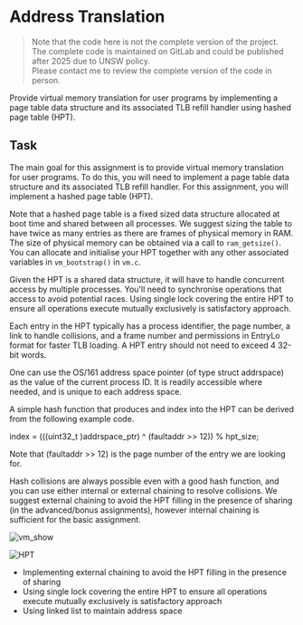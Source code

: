 # Address Translation
> Note that the code here is not the complete version of the project. The complete code is maintained on GitLab and could be published after 2025 due to UNSW policy. </br>
Please contact me to review the complete version of the code in person.

Provide virtual memory translation for user programs by implementing a page table data structure and its associated TLB refill handler using hashed page table (HPT).

## Task
The main goal for this assignment is to provide virtual memory translation for user programs. To do this, you will need to implement a page table data structure and its associated TLB refill handler. For this assignment, you will implement a hashed page table (HPT).

Note that a hashed page table is a fixed sized data structure allocated at boot time and shared between all processes. We suggest sizing the table to have twice as many entries as there are frames of physical memory in RAM. The size of physical memory can be obtained via a call to `ram_getsize()`. You can allocate and initialise your HPT together with any other associated variables in `vm_bootstrap()` in `vm.c`.

Given the HPT is a shared data structure, it will have to handle concurrent access by multiple processes. You'll need to synchronise operations that access to avoid potential races. Using single lock covering the entire HPT to ensure all operations execute mutually exclusively is satisfactory approach.

Each entry in the HPT typically has a process identifier, the page number, a link to handle collisions, and a frame number and permissions in EntryLo format for faster TLB loading. A HPT entry should not need to exceed 4 32-bit words.

One can use the OS/161 address space pointer (of type struct addrspace) as the value of the current process ID. It is readily accessible where needed, and is unique to each address space.

A simple hash function that produces and index into the HPT can be derived from the following example code.

index = (((uint32_t )addrspace_ptr) ^ (faultaddr >> 12)) % hpt_size;

Note that (faultaddr >> 12) is the page number of the entry we are looking for.

Hash collisions are always possible even with a good hash function, and you can use either internal or external chaining to resolve collisions. We suggest external chaining to avoid the HPT filling in the presence of sharing (in the advanced/bonus assignments), however internal chaining is sufficient for the basic assignment. </br>

![vm_show](https://github.com/PhotKosee/vm-fault/assets/114990364/a7f4bc61-b06f-4874-9928-15d2c1f08531)


![HPT](https://github.com/PhotKosee/vm-fault/assets/114990364/b5e2d502-017c-45cb-bdc4-2e760d211504)

- Implementing external chaining to avoid the HPT filling in the presence of sharing
- Using single lock covering the entire HPT to ensure all operations execute mutually exclusively is satisfactory approach
- Using linked list to maintain address space
